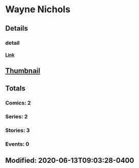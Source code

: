 # Wayne  Nichols 
## Details
### detail
#### [Link](http://marvel.com/comics/creators/5739/wayne_nichols?utm_campaign=apiRef&utm_source=225578a89fc76f3d20fbffda5d17a88d)
## [Thumbnail](http://i.annihil.us/u/prod/marvel/i/mg/b/40/image_not_available.jpg)
## Totals
### Comics: 2
### Series: 2
### Stories: 3
### Events: 0
## Modified: 2020-06-13T09:03:28-0400